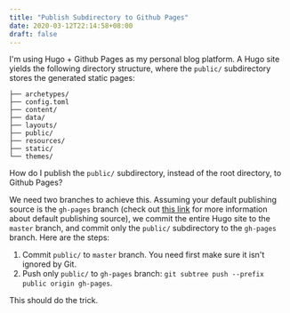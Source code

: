 ```yaml
---
title: "Publish Subdirectory to Github Pages"
date: 2020-03-12T22:14:58+08:00
draft: false
---
```


I'm using Hugo + Github Pages as my personal blog platform. A Hugo site yields the following directory structure, where the `public/` subdirectory stores the generated static pages:

```
├── archetypes/
├── config.toml
├── content/
├── data/
├── layouts/
├── public/
├── resources/
├── static/
└── themes/
```

How do I publish the `public/` subdirectory, instead of the root directory, to Github Pages?

<!--more-->

We need two branches to achieve this. Assuming your default publishing source is the `gh-pages` branch (check out [this link](https://help.github.com/en/github/working-with-github-pages/about-github-pages#publishing-sources-for-github-pages-sites) for more information about default publishing source), we commit the entire Hugo site to the `master` branch, and commit only the `public/` subdirectory to the `gh-pages` branch. Here are the steps:

1. Commit `public/` to `master` branch. You need first make sure it isn't ignored by Git.
2. Push only `public/` to `gh-pages` branch: `git subtree push --prefix public origin gh-pages`.

This should do the trick.
